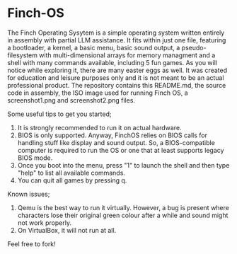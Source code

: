 # Finch-OS
The Finch Operating Sysytem is a simple operating system written entirely in assembly with partial LLM assistance. It fits within just one file, featuring a bootloader, a kernel, a basic menu, basic sound output, a pseudo-filesystem with multi-dimensional arrays for memory managment and a shell with many commands available, including 5 fun games. As you will notice while exploring it, there are many easter eggs as well. It was created for education and leisure purposes only and it is not meant to be an actual professional product. The repository contains this README.md, the source code in assembly, the ISO image used for running Finch OS, a screenshot1.png and screenshot2.png files.

Some useful tips to get you started;
1. It is strongly recommended to run it on actual hardware.
2. BIOS is only supported. Anyway, FinchOS relies on BIOS calls for handling stuff like display and sound output. So, a BIOS-compatible computer is required to run the OS or one that at least supports legacy BIOS mode.
3. Once you boot into the menu, press "1" to launch the shell and then type "help" to list all available commands.
4. You can quit all games by pressing q.

Known issues;
1. Qemu is the best way to run it virtually. However, a bug is present where characters lose their original green colour after a while and sound might not work properly.
2. On VirtualBox, it will not run at all.

 Feel free to fork!
